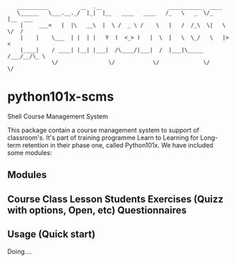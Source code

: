 ```
   __________          __  .__                     ___________  ____
   \______   \___.__._/  |_|  |__   ____   ____   /_   \   _  \/_   |__  ___
    |     ___<   |  |\   __\  |  \ /  _ \ /    \   |   /  /_\  \|   \  \/  /
    |    |    \___  | |  | |   Y  (  <_> )   |  \  |   \  \_/   \   |>    <
    |____|    / ____| |__| |___|  /\____/|___|  /  |___|\_____  /___/__/\_ \
              \/                \/            \/              \/          \/
```

python101x-scms
==============

Shell Course Management System

This package contain a course management system to support of classroom's. It's part of training programme Learn to Learning for Long-term retention in their phase one, called Python101x. We have included some modules:

Modules
--------
 Course
 Class
 Lesson
 Students
 Exercises (Quizz with options, Open, etc)
 Questionnaires 
- 

Usage (Quick start)
-------------------
Doing....

